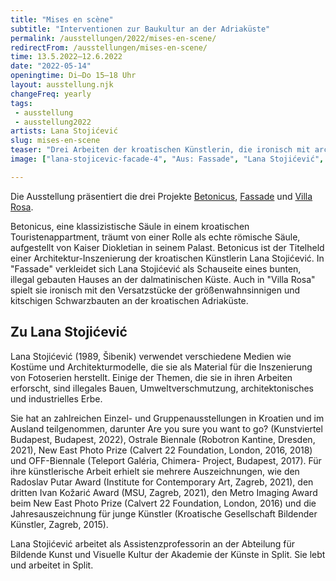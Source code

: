 ```yaml
---
title: "Mises en scène"
subtitle: "Interventionen zur Baukultur an der Adriaküste"
permalink: /ausstellungen/2022/mises-en-scene/
redirectFrom: /ausstellungen/mises-en-scene/
time: 13.5.2022–12.6.2022
date: "2022-05-14"
openingtime: Di–Do 15–18 Uhr
layout: ausstellung.njk
changeFreq: yearly
tags: 
 - ausstellung
 - ausstellung2022
artists: Lana Stojićević
slug: mises-en-scene
teaser: "Drei Arbeiten der kroatischen Künstlerin, die ironisch mit architektonischen und Gender-Klischees spielen."
image: ["lana-stojicevic-facade-4", "Aus: Fassade", "Lana Stojićević", "Lana Stojićević"]

---
```

Die Ausstellung präsentiert die drei Projekte [Betonicus](/ausstellungen/2022/mises-en-scene/betonicus), [Fassade](/ausstellungen/2022/mises-en-scene/fassade) und [Villa Rosa](/ausstellungen/2022/mises-en-scene/villa-rosa).

Betonicus, eine klassizistische Säule in einem kroatischen Touristenappartment, träumt von einer Rolle als echte römische Säule, aufgestellt von Kaiser Diokletian in seinem Palast. Betonicus ist der Titelheld einer Architektur-Inszenierung der kroatischen Künstlerin Lana Stojićević. In "Fassade" verkleidet sich Lana Stojićević als Schauseite eines bunten, illegal gebauten Hauses an der dalmatinischen Küste. Auch in "Villa Rosa" spielt sie ironisch mit den Versatzstücke der größenwahnsinnigen und kitschigen Schwarzbauten an der kroatischen Adriaküste.

## Zu Lana  Stojićević

Lana Stojićević (1989, Šibenik) verwendet verschiedene Medien wie Kostüme und Architekturmodelle, die sie als Material für die Inszenierung von Fotoserien herstellt. Einige der Themen, die sie in ihren Arbeiten erforscht, sind illegales Bauen, Umweltverschmutzung, architektonisches und industrielles Erbe.

Sie hat an zahlreichen Einzel- und Gruppenausstellungen in Kroatien und im Ausland teilgenommen, darunter Are you sure you want to go? (Kunstviertel Budapest, Budapest, 2022), Ostrale Biennale (Robotron Kantine, Dresden, 2021), New East Photo Prize (Calvert 22 Foundation, London, 2016, 2018) und OFF-Biennale (Teleport Galéria, Chimera- Project, Budapest, 2017). Für ihre künstlerische Arbeit erhielt sie mehrere Auszeichnungen, wie den Radoslav Putar Award (Institute for Contemporary Art, Zagreb, 2021), den dritten Ivan Kožarić Award (MSU, Zagreb, 2021), den Metro Imaging Award beim New East Photo Prize (Calvert 22 Foundation, London, 2016) und die Jahresauszeichnung für junge Künstler (Kroatische Gesellschaft Bildender Künstler, Zagreb, 2015).

Lana Stojićević arbeitet als Assistenzprofessorin an der Abteilung für Bildende Kunst und Visuelle Kultur der Akademie der Künste in Split. Sie lebt und arbeitet in Split.
